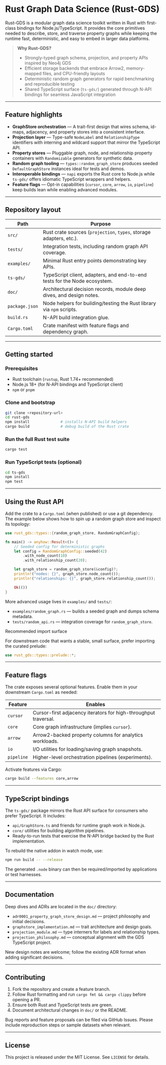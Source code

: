 # Rust Graph Data Science (Rust-GDS)

Rust-GDS is a modular graph data science toolkit written in Rust with first-class bindings for Node.js/TypeScript. It provides the core primitives needed to describe, store, and traverse property graphs while keeping the runtime fast, deterministic, and easy to embed in larger data platforms.

> **Why Rust-GDS?**
>
> - Strongly-typed graph schema, projection, and property APIs inspired by Neo4j GDS
> - Efficient storage backends that embrace Arrow2, memory-mapped files, and CPU-friendly layouts
> - Deterministic random graph generators for rapid benchmarking and reproducible testing
> - Shared TypeScript surface (`ts-gds/`) generated through N-API bindings for seamless JavaScript integration

---

## Feature highlights

- **GraphStore orchestration** &mdash; A trait-first design that wires schema, id-maps, adjacency, and property stores into a consistent interface.
- **Projection layer** &mdash; Type-safe `NodeLabel` and `RelationshipType` identifiers with interning and wildcard support that mirror the TypeScript API.
- **Property stores** &mdash; Pluggable graph, node, and relationship property containers with `Randomizable` generators for synthetic data.
- **Random graph tooling** &mdash; `types::random_graph_store` produces seeded `DefaultGraphStore` instances ideal for tests and demos.
- **Interoperable bindings** &mdash; `napi` exports the Rust core to Node.js while `ts-gds/` offers idiomatic TypeScript wrappers and helpers.
- **Feature flags** &mdash; Opt-in capabilities (`cursor`, `core`, `arrow`, `io`, `pipeline`) keep builds lean while enabling advanced modules.

---

## Repository layout

| Path           | Purpose                                                                   |
| -------------- | ------------------------------------------------------------------------- |
| `src/`         | Rust crate sources (`projection`, `types`, storage adapters, etc.).       |
| `tests/`       | Integration tests, including random graph API coverage.                   |
| `examples/`    | Minimal Rust entry points demonstrating key APIs.                         |
| `ts-gds/`      | TypeScript client, adapters, and end-to-end tests for the Node ecosystem. |
| `doc/`         | Architectural decision records, module deep dives, and design notes.      |
| `package.json` | Node helpers for building/testing the Rust library via `npm` scripts.     |
| `build.rs`     | N-API build integration glue.                                             |
| `Cargo.toml`   | Crate manifest with feature flags and dependency graph.                   |

---

## Getting started

### Prerequisites

- Rust toolchain (`rustup`, Rust 1.74+ recommended)
- Node.js 18+ (for N-API bindings and TypeScript client)
- `npm` or `pnpm`

### Clone and bootstrap

```bash
git clone <repository-url>
cd rust-gds
npm install              # installs N-API build helpers
cargo build              # debug build of the Rust crate
```

### Run the full Rust test suite

```bash
cargo test
```

### Run TypeScript tests (optional)

```bash
cd ts-gds
npm install
npm test
```

---

## Using the Rust API

Add the crate to a `Cargo.toml` (when published) or use a git dependency. The example below shows how to spin up a random graph store and inspect its topology:

```rust
use rust_gds::types::{random_graph_store, RandomGraphConfig};

fn main() -> anyhow::Result<()> {
	// Seeded config for deterministic graphs
	let config = RandomGraphConfig::seeded(42)
		.with_node_count(10)
		.with_relationship_count(20);

	let graph_store = random_graph_store(&config)?;
	println!("nodes: {}", graph_store.node_count());
	println!("relationships: {}", graph_store.relationship_count());

	Ok(())
}
```

More advanced usage lives in `examples/` and `tests/`:

- `examples/random_graph.rs` &mdash; builds a seeded graph and dumps schema metadata.
- `tests/random_api.rs` &mdash; integration coverage for `random_graph_store`.

Recommended import surface

For downstream code that wants a stable, small surface, prefer importing the curated prelude:

```rust
use rust_gds::types::prelude::*;
```

---

## Feature flags

The crate exposes several optional features. Enable them in your downstream `Cargo.toml` as needed:

| Feature    | Enables                                                         |
| ---------- | --------------------------------------------------------------- |
| `cursor`   | Cursor-first adjacency iterators for high-throughput traversal. |
| `core`     | Core graph infrastructure (implies `cursor`).                   |
| `arrow`    | Arrow2-backed property columns for analytics workloads.         |
| `io`       | I/O utilities for loading/saving graph snapshots.               |
| `pipeline` | Higher-level orchestration pipelines (experiments).             |

Activate features via Cargo:

```bash
cargo build --features core,arrow
```

---

## TypeScript bindings

The `ts-gds/` package mirrors the Rust API surface for consumers who prefer TypeScript. It includes:

- `api/GraphStore.ts` and friends for runtime graph work in Node.js.
- `core/` utilities for building algorithm pipelines.
- Ready-to-run tests that exercise the N-API bridge backed by the Rust implementation.

To rebuild the native addon in watch mode, use:

```bash
npm run build -- --release
```

The generated `.node` binary can then be required/imported by applications or test harnesses.

---

## Documentation

Deep dives and ADRs are located in the `doc/` directory:

- `adr0001_property_graph_store_design.md` &mdash; project philosophy and initial decisions.
- `graphstore_implementation.md` &mdash; trait architecture and design goals.
- `projection_module.md` &mdash; type interners for labels and relationship types.
- `projection_philosophy.md` &mdash; conceptual alignment with the GDS TypeScript project.

New design notes are welcome; follow the existing ADR format when adding significant decisions.

---

## Contributing

1. Fork the repository and create a feature branch.
2. Follow Rust formatting and run `cargo fmt && cargo clippy` before opening a PR.
3. Ensure both Rust and TypeScript tests are green.
4. Document architectural changes in `doc/` or the README.

Bug reports and feature proposals can be filed via GitHub Issues. Please include reproduction steps or sample datasets when relevant.

---

## License

This project is released under the MIT License. See `LICENSE` for details.
